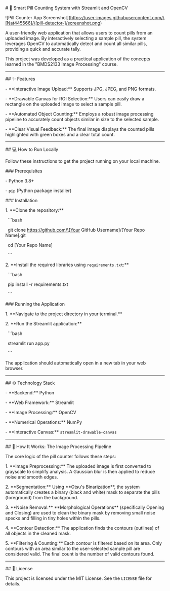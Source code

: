 \# 💊 Smart Pill Counting System with Streamlit and OpenCV



!\[Pill Counter App Screenshot](https://user-images.githubusercontent.com/\[Nat445566]/\[pill-detector-]/screenshot.png)



A user-friendly web application that allows users to count pills from an uploaded image. By interactively selecting a sample pill, the system leverages OpenCV to automatically detect and count all similar pills, providing a quick and accurate tally.



This project was developed as a practical application of the concepts learned in the "BMDS2133 Image Processing" course.



---



\## ✨ Features



\-   \*\*Interactive Image Upload:\*\* Supports JPG, JPEG, and PNG formats.

\-   \*\*Drawable Canvas for ROI Selection:\*\* Users can easily draw a rectangle on the uploaded image to select a sample pill.

\-   \*\*Automated Object Counting:\*\* Employs a robust image processing pipeline to accurately count objects similar in size to the selected sample.

\-   \*\*Clear Visual Feedback:\*\* The final image displays the counted pills highlighted with green boxes and a clear total count.



---



\## 💻 How to Run Locally



Follow these instructions to get the project running on your local machine.



\### Prerequisites



\-   Python 3.8+

\-   `pip` (Python package installer)



\### Installation



1\.  \*\*Clone the repository:\*\*

&nbsp;   ```bash

&nbsp;   git clone https://github.com/\[Your GitHub Username]/\[Your Repo Name].git

&nbsp;   cd \[Your Repo Name]

&nbsp;   ```



2\.  \*\*Install the required libraries using `requirements.txt`:\*\*

&nbsp;   ```bash

&nbsp;   pip install -r requirements.txt

&nbsp;   ```



\### Running the Application



1\.  \*\*Navigate to the project directory in your terminal.\*\*



2\.  \*\*Run the Streamlit application:\*\*

&nbsp;   ```bash

&nbsp;   streamlit run app.py

&nbsp;   ```



The application should automatically open in a new tab in your web browser.



---



\## ⚙️ Technology Stack



\-   \*\*Backend:\*\* Python

\-   \*\*Web Framework:\*\* Streamlit

\-   \*\*Image Processing:\*\* OpenCV

\-   \*\*Numerical Operations:\*\* NumPy

\-   \*\*Interactive Canvas:\*\* `streamlit-drawable-canvas`



---



\## 🧠 How It Works: The Image Processing Pipeline



The core logic of the pill counter follows these steps:



1\.  \*\*Image Preprocessing:\*\* The uploaded image is first converted to grayscale to simplify analysis. A Gaussian blur is then applied to reduce noise and smooth edges.

2\.  \*\*Segmentation:\*\* Using \*\*Otsu's Binarization\*\*, the system automatically creates a binary (black and white) mask to separate the pills (foreground) from the background.

3\.  \*\*Noise Removal:\*\* \*\*Morphological Operations\*\* (specifically Opening and Closing) are used to clean the binary mask by removing small noise specks and filling in tiny holes within the pills.

4\.  \*\*Contour Detection:\*\* The application finds the contours (outlines) of all objects in the cleaned mask.

5\.  \*\*Filtering \& Counting:\*\* Each contour is filtered based on its area. Only contours with an area similar to the user-selected sample pill are considered valid. The final count is the number of valid contours found.



---



\## 📜 License



This project is licensed under the MIT License. See the `LICENSE` file for details.


